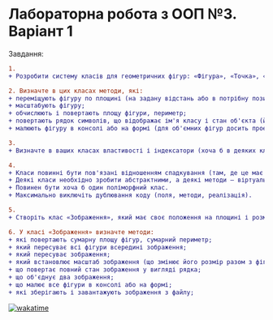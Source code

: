 # Лабораторна робота з ООП №3. Варіант 1
Завдання:

```diff
1.
+ Розробити систему класів для геометричних фігур: «Фігура», «Точка», «Коло» «Коло зафарбоване», «Еліпс», «Конус», «Усічений конус».

2. Визначте в цих класах методи, які:
+ переміщують фігуру по площині (на задану відстань або в потрібну позицію);
+ масштабують фігуру;
+ обчислюють і повертають площу фігури, периметр;
+ повертають рядок символів, що відображає ім'я класу і стан об'єкта (його основні характеристики);
+ малюють фігуру в консолі або на формі (для об'ємних фігур досить проекції, наприклад, ізометричної або діметріческой);

3.
+ Визначте в ваших класах властивості і індексатори (хоча б в деяких класах).

4.
+ Класи повинні бути пов'язані відношенням спадкування (там, де це має сенс).
+ Деякі класи необхідно зробити абстрактними, а деякі методи – віртуальними.
+ Повинен бути хоча б один поліморфний клас.
+ Максимально виключіть дублювання коду (поля, методи, реалізація).

5.
+ Створіть клас «Зображення», який має своє положення на площині і розмір, та володіє колекцією різних фігур. Елементами колекції можна буде зробити базовий поліморфний клас (таким чином, в одній колекції можна буде зберегти всі фігури зображення).

6. У класі «Зображення» визначте методи: 
+ які повертають сумарну площу фігур, сумарний периметр; 
+ який пересуває всі фігури всередині зображення; 
+ який пересуває зображення; 
+ який встановлює масштаб зображення (що змінює його розмір разом з фігурами зі збереженням пропорцій); 
+ що повертає повний стан зображення у вигляді рядка; 
+ що об'єднує два зображення;
+ що малює все фігури в консолі або на формі; 
+ які зберігають і завантажують зображення з файлу; 
```

[![wakatime](https://wakatime.com/badge/user/a995924e-72c2-4d7b-9983-240ede99d1e3/project/5e058a69-8c12-4f5b-bae2-037adde9493d.svg)](https://wakatime.com/badge/user/a995924e-72c2-4d7b-9983-240ede99d1e3/project/5e058a69-8c12-4f5b-bae2-037adde9493d)
